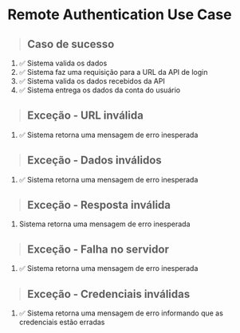 # Remote Authentication Use Case

> ## Caso de sucesso
1. ✅ Sistema valida os dados
2. ✅ Sistema faz uma requisição para a URL da API de login
3. ✅ Sistema valida os dados recebidos da API
4. ✅ Sistema entrega os dados da conta do usuário

> ## Exceção - URL inválida
1. ✅ Sistema retorna uma mensagem de erro inesperada

> ## Exceção - Dados inválidos
1. ✅ Sistema retorna uma mensagem de erro inesperada

> ## Exceção - Resposta inválida
1. Sistema retorna uma mensagem de erro inesperada

> ## Exceção - Falha no servidor
1. ✅ Sistema retorna uma mensagem de erro inesperada

> ## Exceção - Credenciais inválidas
1. ✅ Sistema retorna uma mensagem de erro informando que as credenciais estão erradas